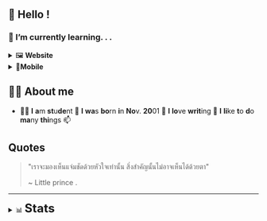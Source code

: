 
  

## 👋 Hello !

### 🌱 I’m currently learning. . .
<details>
<summary>🖼️ <strong>Website</strong></summary>

##  🖼️  **We**b**si**te
- ❤️ **Ja**va**Scr**ipt 
  - [ ]  **Fro**nt-**en**d  | ⚛️**Rea**ct - ❤️**sve**lte - ⏭️**Ne**xt**js** 
  - [ ]  **Ba**ck-**en**d | 🟢**No**de**js** 🛂 **e**x**pr**ess

- 😫 **PH**P
  - [ ]  **F**&**B**-**en**d | ⚫[**Pre**act](https://github.com/Arikato111/preact)
  - [ ]   **Ba**ck-**en**d | 🐡**PH**P **wi**th **M**y**SQ**L
- 🗂️ **Da**ta**ba**se 
  - [ ]  🍏 **Mo**n**g**o**DB** - 🧯**Fi**re**ba**se - 🐡**M**y**SQ**L

</details>
 
<details>
<summary>📱<strong>Mobile</strong></summary>

## 📱Mobile
- [ ] **And**roid 🤖 
  - [ ] **Flu**tter 

</details>

## 🧑‍💻 About me

  

- 🧑‍🎓 **I**  **a**m **st**u**de**nt 🎂 **I**  **wa**s **bo**rn **i**n **No**v. **20**01 📖 **I**  **lo**ve **writ**ing 📝 **I** **li**ke **t**o **d**o **ma**ny **thi**ngs 📫

## Quotes
>"เราจะมองเห็นแจ่มชัดด้วยหัวใจเท่านั้น สิ่งสำคัญนั้นไม่อาจเห็นได้ด้วยตา"
>
> ~ Little prince .
 
---
<details>
<summary> 📊 <b style="font-size:24px">Stats</b></summary>

[![Github state](https://github-readme-stats.vercel.app/api/top-langs/?username=Arikato111&layout=compact&hide_border=true)](https://github.com/Arikato111)

</details>

<!--

**Arikato111/Arikato111** is a ✨ _special_ ✨ repository because its `README.md` (this file) appears on your GitHub profile.

  

Here are some ideas to get you started:

  

- 🔭 I’m currently working on ...

- 🌱 I’m currently learning ...

- 👯 I’m looking to collaborate on ...

- 🤔 I’m looking for help with ...

- 💬 Ask me about ...

- 📫 How to reach me: ...

- 😄 Pronouns: ...

- ⚡ Fun fact: ...

-->

